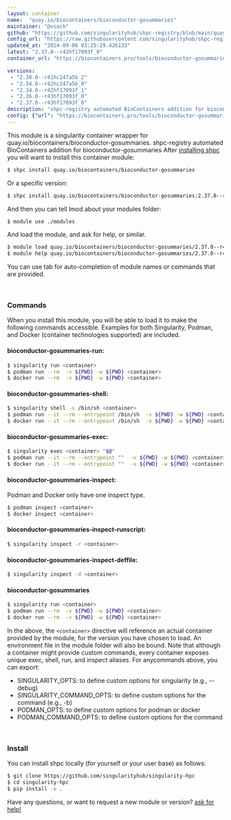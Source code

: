 ```yaml
---
layout: container
name:  "quay.io/biocontainers/bioconductor-gosummaries"
maintainer: "@vsoch"
github: "https://github.com/singularityhub/shpc-registry/blob/main/quay.io/biocontainers/bioconductor-gosummaries/container.yaml"
config_url: "https://raw.githubusercontent.com/singularityhub/shpc-registry/main/quay.io/biocontainers/bioconductor-gosummaries/container.yaml"
updated_at: "2024-09-06 03:25:29.426133"
latest: "2.37.0--r43hf17093f_0"
container_url: "https://biocontainers.pro/tools/bioconductor-gosummaries"

versions:
 - "2.30.0--r41hc247a5b_2"
 - "2.34.0--r42hc247a5b_0"
 - "2.34.0--r42hf17093f_1"
 - "2.36.0--r43hf17093f_0"
 - "2.37.0--r43hf17093f_0"
description: "shpc-registry automated BioContainers addition for bioconductor-gosummaries"
config: {"url": "https://biocontainers.pro/tools/bioconductor-gosummaries", "maintainer": "@vsoch", "description": "shpc-registry automated BioContainers addition for bioconductor-gosummaries", "latest": {"2.37.0--r43hf17093f_0": "sha256:0f305f8f0a10769ae138d47df68fc99fc28248bd8e70a317cf348f12c9d487c4"}, "tags": {"2.30.0--r41hc247a5b_2": "sha256:005138f73ce407b7736b9d7963e863a7e5d169133ce2806bc8f40d1598fbe85b", "2.34.0--r42hc247a5b_0": "sha256:4a72988a628d61e390e1af42a0a1f2b08601ff1da1bb2306957198486c23c275", "2.34.0--r42hf17093f_1": "sha256:07c26b1935399f349e8c6073efc37dfa71b8155d0f51e49f064ae2b6044246df", "2.36.0--r43hf17093f_0": "sha256:f6b2930e199b3fe6a368542898ddfb5620b7de36379a7ce8daa075120b6402d4", "2.37.0--r43hf17093f_0": "sha256:0f305f8f0a10769ae138d47df68fc99fc28248bd8e70a317cf348f12c9d487c4"}, "docker": "quay.io/biocontainers/bioconductor-gosummaries"}
---
```


This module is a singularity container wrapper for quay.io/biocontainers/bioconductor-gosummaries.
shpc-registry automated BioContainers addition for bioconductor-gosummaries
After [installing shpc](#install) you will want to install this container module:


```bash
$ shpc install quay.io/biocontainers/bioconductor-gosummaries
```

Or a specific version:

```bash
$ shpc install quay.io/biocontainers/bioconductor-gosummaries:2.37.0--r43hf17093f_0
```

And then you can tell lmod about your modules folder:

```bash
$ module use ./modules
```

And load the module, and ask for help, or similar.

```bash
$ module load quay.io/biocontainers/bioconductor-gosummaries/2.37.0--r43hf17093f_0
$ module help quay.io/biocontainers/bioconductor-gosummaries/2.37.0--r43hf17093f_0
```

You can use tab for auto-completion of module names or commands that are provided.

<br>

### Commands

When you install this module, you will be able to load it to make the following commands accessible.
Examples for both Singularity, Podman, and Docker (container technologies supported) are included.

#### bioconductor-gosummaries-run:

```bash
$ singularity run <container>
$ podman run --rm  -v ${PWD} -w ${PWD} <container>
$ docker run --rm  -v ${PWD} -w ${PWD} <container>
```

#### bioconductor-gosummaries-shell:

```bash
$ singularity shell -s /bin/sh <container>
$ podman run --it --rm --entrypoint /bin/sh  -v ${PWD} -w ${PWD} <container>
$ docker run --it --rm --entrypoint /bin/sh  -v ${PWD} -w ${PWD} <container>
```

#### bioconductor-gosummaries-exec:

```bash
$ singularity exec <container> "$@"
$ podman run --it --rm --entrypoint ""  -v ${PWD} -w ${PWD} <container> "$@"
$ docker run --it --rm --entrypoint ""  -v ${PWD} -w ${PWD} <container> "$@"
```

#### bioconductor-gosummaries-inspect:

Podman and Docker only have one inspect type.

```bash
$ podman inspect <container>
$ docker inspect <container>
```

#### bioconductor-gosummaries-inspect-runscript:

```bash
$ singularity inspect -r <container>
```

#### bioconductor-gosummaries-inspect-deffile:

```bash
$ singularity inspect -d <container>
```



#### bioconductor-gosummaries

```bash
$ singularity run <container>
$ podman run --rm  -v ${PWD} -w ${PWD} <container>
$ docker run --rm  -v ${PWD} -w ${PWD} <container>
```


In the above, the `<container>` directive will reference an actual container provided
by the module, for the version you have chosen to load. An environment file in the
module folder will also be bound. Note that although a container
might provide custom commands, every container exposes unique exec, shell, run, and
inspect aliases. For anycommands above, you can export:

 - SINGULARITY_OPTS: to define custom options for singularity (e.g., --debug)
 - SINGULARITY_COMMAND_OPTS: to define custom options for the command (e.g., -b)
 - PODMAN_OPTS: to define custom options for podman or docker
 - PODMAN_COMMAND_OPTS: to define custom options for the command

<br>

### Install

You can install shpc locally (for yourself or your user base) as follows:

```bash
$ git clone https://github.com/singularityhub/singularity-hpc
$ cd singularity-hpc
$ pip install -e .
```

Have any questions, or want to request a new module or version? [ask for help!](https://github.com/singularityhub/singularity-hpc/issues)